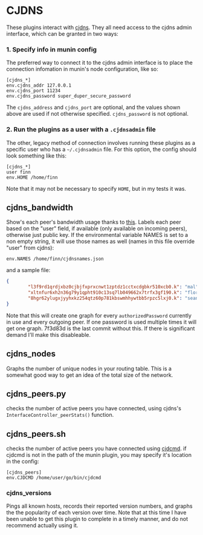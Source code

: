 # CJDNS
These plugins interact with [cjdns](https://github.com/cjdelisle/cjdns). They
all need access to the cjdns admin interface, which can be granted in two ways:

### 1. Specify info in munin config
The preferred way to connect it to the cjdns admin interface is to place the
connection infomation in munin's node configuration, like so:

```
[cjdns_*]
env.cjdns_addr 127.0.0.1
env.cjdns_port 11234
env.cjdns_password super_duper_secure_password
```

The `cjdns_address` and `cjdns_port` are optional, and the values shown above
are used if not otherwise specified. `cjdns_password` is not optional.

### 2. Run the plugins as a user with a `.cjdnsadmin` file

The other, legacy method of connection involves running these plugins as a
specific user who has a `~/.cjdnsadmin` file. For this option, the config should
look something like this:

```
[cjdns_*]
user finn
env.HOME /home/finn
```

Note that it may not be necessary to specify `HOME`, but in my tests it was.

## cjdns_bandwidth
Show's each peer's bandwidth usage thanks to [this](https://github.com/cjdelisle/cjdns/pull/284).
Labels each peer based on the "user" field, if available (only available on
incoming peers), otherwise just public key. If the environmental variable NAMES is
set to a non empty string, it will use those names as well (names in this file
override "user" from cjdns):

```
env.NAMES /home/finn/cjdnsnames.json
```

and a sample file:

```json
{
        "l3f9rd1qrdjxbz0cjbjfxprxcnwt1zptdz1cctxcdgbkr510xcb0.k": "mal",
        "xltnfur6xh2n36g79y1qpht910c13sq7lb049662x7trfx3gf190.k": "florida",
        "8hgr62ylugxjyyhxkz254qtz60p781kbswmhhywtbb5rpzc5lxj0.k": "seanode"
}
```

Note that this will create one graph for every `authorizedPassword` currently in
use and every outgoing peer. If one password is used multiple times it will get one
graph. 7f3d83d is the last commit without this. If there is significant demand I'll
make this disableable.

## cjdns_nodes
Graphs the number of unique nodes in your routing table. This is a somewhat good
way to get an idea of the total size of the network.

## cjdns_peers.py
checks the number of active peers you have connected, using cjdns's
`InterfaceController_peerStats()` function.

## cjdns_peers.sh
checks the number of active peers you have connected using [cjdcmd](https://github.com/inhies/cjdcmd).
if cjdcmd is not in the path of the munin plugin, you may specify it's location
in the config:

```
[cjdns_peers]
env.CJDCMD /home/user/go/bin/cjdcmd
```

### cjdns_versions
Pings all known hosts, records their reported version numbers, and graphs the
the popularity of each version over time. Note that at this time I have been
unable to get this plugin to complete in a timely manner, and do not recommend
actually using it.

